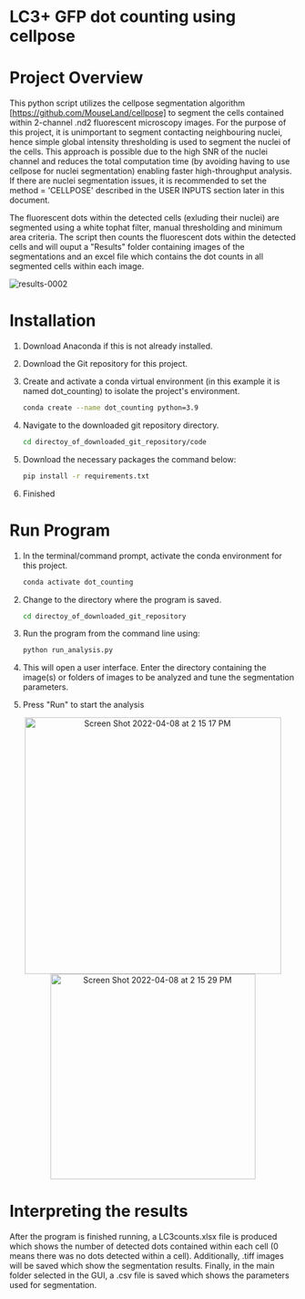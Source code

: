 # LC3+ GFP dot counting using cellpose

# Project Overview
This python script utilizes the cellpose segmentation algorithm [https://github.com/MouseLand/cellpose] to segment the cells contained within 2-channel .nd2 fluorescent microscopy images. For the purpose of this project, it is unimportant to segment contacting neighbouring nuclei, hence simple global intensity thresholding is used to segment the nuclei of the cells. This approach is possible due to the high SNR of the nuclei channel and reduces the total computation time (by avoiding having to use cellpose for nuclei segmentation) enabling faster high-throughput analysis. If there are nuclei segmentation issues, it is recommended to set the method = 'CELLPOSE' described in the USER INPUTS section later in this document.

The fluorescent dots within the detected cells (exluding their nuclei) are segmented using a white tophat filter, manual thresholding and minimum area criteria. The script then counts the fluorescent dots within the detected cells and will ouput a "Results" folder containing images of the segmentations and an excel file which contains the dot counts in all segmented cells within each image.

![results-0002](https://user-images.githubusercontent.com/43760657/152824338-b6514bb1-f37f-41a7-8045-54970440e927.jpeg)

# Installation

1. Download Anaconda if this is not already installed.
2. Download the Git repository for this project.
3. Create and activate a conda virtual environment (in this example it is named dot_counting) to isolate the project's environment.
   ```bash
   conda create --name dot_counting python=3.9
   ```
4. Navigate to the downloaded git repository directory.
   ```bash
   cd directoy_of_downloaded_git_repository/code
   ```
5. Download the necessary packages the command below:
  
   ```bash
   pip install -r requirements.txt
   ``` 
6. Finished

# Run Program
1. In the terminal/command prompt, activate the conda environment for this project.
   ```bash
   conda activate dot_counting
   ```
2. Change to the directory where the program is saved.
   ```bash
   cd directoy_of_downloaded_git_repository
   ```
3. Run the program from the command line using:
   ```bash
   python run_analysis.py
   ```
4. This will open a user interface. Enter the directory containing the image(s) or folders of images to be analyzed and tune the segmentation parameters.

5. Press "Run" to start the analysis

<p align="center">
<img width="450" alt="Screen Shot 2022-04-08 at 2 15 17 PM" src="https://user-images.githubusercontent.com/43760657/162433614-18773490-da77-48c4-b09c-43b60e8ba60c.png"> <img width="360" alt="Screen Shot 2022-04-08 at 2 15 29 PM" src="https://user-images.githubusercontent.com/43760657/162433646-51465914-4fe8-4a86-8643-1ab37a70cbe9.png">
</p>

# Interpreting the results

After the program is finished running, a LC3counts.xlsx file is produced which shows the number of detected dots contained within each cell (0 means there was no dots detected within a cell). Additionally, .tiff images will be saved which show the segmentation results. Finally, in the main folder selected in the GUI, a .csv file is saved which shows the parameters used for segmentation.
